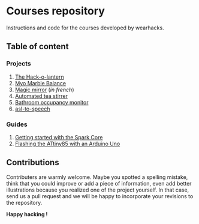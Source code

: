 # Courses repository
Instructions and code for the courses developed by wearhacks.

## Table of content

### Projects

1. [The Hack-o-lantern](https://github.com/wearhacks/courses/blob/master/projects/hack-o-lantern/instructions.md)
2. [Myo Marble Balance](projects/myo_marble/instructions.md)
3. [Magic mirror](https://github.com/wearhacks/courses/blob/master/projects/magic-mirror/instructions.md) (*in french*)
4. [Automated tea stirrer](https://github.com/wearhacks/courses/blob/master/projects/automated-tea-stirrer/Instructions.md)
5. [Bathroom occupancy monitor](https://github.com/wearhacks/courses/blob/master/projects/bathroom-occupancy-indicator/instructions.md)
6. [asl-to-speech](https://github.com/xTEddie/courses/blob/asl/projects/asl-to-speech/instructions.md)

### Guides

1. [Getting started with the Spark Core](https://github.com/wearhacks/courses/blob/master/guides/particle/instructions.md)
2. [Flashing the ATtiny85 with an Arduino Uno](https://github.com/wearhacks/courses/blob/master/guides/ATtiny/Instructions.md)


## Contributions

Contributers are warmly welcome. Maybe you spotted a spelling mistake, think that you could improve or add a piece of information,
even add better illustrations because you realized one of the project yourself. In that case, send us a pull request and we will be
happy to incorporate your revisions to the repository.


**Happy hacking !**
